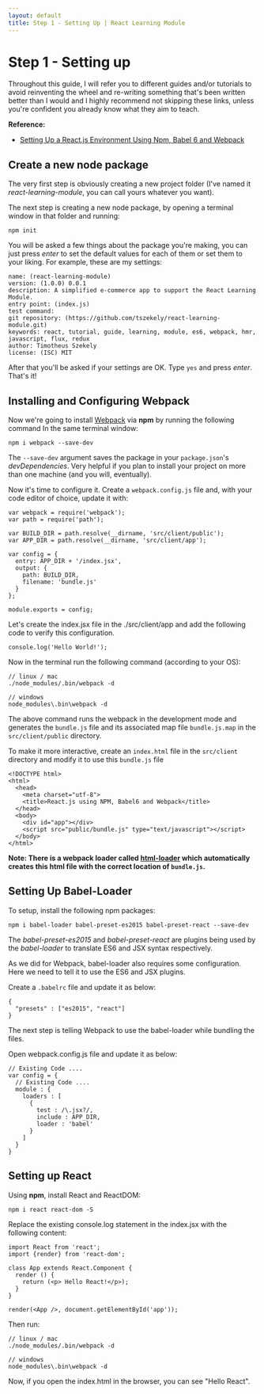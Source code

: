```yaml
---
layout: default
title: Step 1 - Setting Up | React Learning Module
---
```


# Step 1 - Setting up

Throughout this guide, I will refer you to different guides and/or tutorials to avoid reinventing the wheel and re-writing something that's been written better than I would and I highly recommend not skipping these links, unless you're  confident you already know what they aim to teach.

**Reference:**

- [Setting Up a React.js Environment Using Npm, Babel 6 and Webpack](https://www.codementor.io/reactjs/tutorial/beginner-guide-setup-reactjs-environment-npm-babel-6-webpack)

## Create a new node package
The very first step is obviously creating a new project folder (I've named it *react-learning-module*, you can call yours whatever you want). 

The next step is creating a new node package, by opening a terminal window in that folder and running:
```
npm init
```

You will be asked a few things about the package you're making, you can just press *enter* to set the default values for each of them or set them to your liking. For example, these are my settings:

```
name: (react-learning-module)
version: (1.0.0) 0.0.1
description: A simplified e-commerce app to support the React Learning Module.
entry point: (index.js)
test command:
git repository: (https://github.com/tszekely/react-learning-module.git)
keywords: react, tutorial, guide, learning, module, es6, webpack, hmr, javascript, flux, redux
author: Timotheus Szekely
license: (ISC) MIT
```

After that you'll be asked if your settings are OK. Type `yes` and press *enter*. That's it!

## Installing and Configuring Webpack

Now we're going to install [Webpack](http://webpack.github.io/) via **npm** by running the following command In the same terminal window:
```
npm i webpack --save-dev
```

The `--save-dev` argument saves the package in your ``package.json``'s *devDependencies*. Very helpful if you plan to install your project on more than one machine (and you will, eventually).

Now it's time to configure it. Create a `webpack.config.js` file and, with your code editor of choice, update it with:

```
var webpack = require('webpack');
var path = require('path');

var BUILD_DIR = path.resolve(__dirname, 'src/client/public');
var APP_DIR = path.resolve(__dirname, 'src/client/app');

var config = {
  entry: APP_DIR + '/index.jsx',
  output: {
    path: BUILD_DIR,
    filename: 'bundle.js'
  }
};

module.exports = config;
```

Let's create the index.jsx file in the ./src/client/app and add the following code to verify this configuration.
```
console.log('Hello World!');
```

Now in the terminal run the following command (according to your OS):

```
// linux / mac
./node_modules/.bin/webpack -d

// windows
node_modules\.bin\webpack -d
```
The above command runs the webpack in the development mode and generates the `bundle.js` file and its associated map file `bundle.js.map` in the `src/client/public` directory.

To make it more interactive, create an `index.html` file in the `src/client` directory and modify it to use this `bundle.js` file

```
<!DOCTYPE html>
<html>
  <head>
    <meta charset="utf-8">
    <title>React.js using NPM, Babel6 and Webpack</title>
  </head>
  <body>
    <div id="app"></div>
    <script src="public/bundle.js" type="text/javascript"></script>
  </body>
</html>
```

**Note: There is a webpack loader called [html-loader](https://github.com/webpack/html-loader) which automatically creates this html file with the correct location of `bundle.js`.**

## Setting Up Babel-Loader

To setup, install the following npm packages:
```
npm i babel-loader babel-preset-es2015 babel-preset-react --save-dev
```

The *babel-preset-es2015* and *babel-preset-react* are plugins being used by the *babel-loader* to translate ES6 and JSX syntax respectively.

As we did for Webpack, babel-loader also requires some configuration. Here we need to tell it to use the ES6 and JSX plugins.

Create a `.babelrc` file and update it as below:

```
{
  "presets" : ["es2015", "react"]
}
```

The next step is telling Webpack to use the babel-loader while bundling the files.

Open webpack.config.js file and update it as below:

```
// Existing Code ....
var config = {
  // Existing Code ....
  module : {
    loaders : [
      {
        test : /\.jsx?/,
        include : APP_DIR,
        loader : 'babel'
      }
    ]
  }
}
```

## Setting up React

Using **npm**, install React and ReactDOM:
```
npm i react react-dom -S
```

Replace the existing console.log statement in the index.jsx with the following content:

```
import React from 'react';
import {render} from 'react-dom';

class App extends React.Component {
  render () {
    return (<p> Hello React!</p>);
  }
}

render(<App />, document.getElementById('app'));
```

Then run:

```
// linux / mac
./node_modules/.bin/webpack -d

// windows
node_modules\.bin\webpack -d
```

Now, if you open the index.html in the browser, you can see "Hello React".